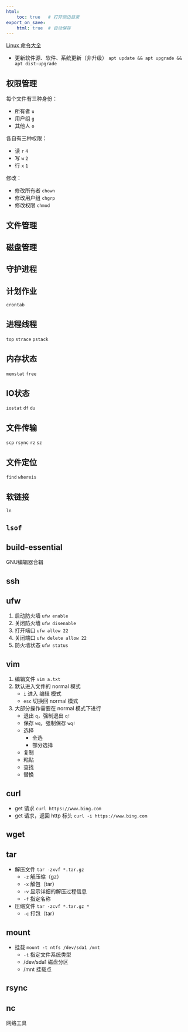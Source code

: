 ```yaml
---
html:
    toc: true   # 打开侧边目录
export_on_save:
    html: true  # 自动保存
---
```


[Linux 命令大全](https://www.linuxcool.com/)

* 更新软件源、软件、系统更新（非升级）
    `apt update && apt upgrade && apt dist-upgrade`


## 权限管理

每个文件有三种身份：

* 所有者 `u`
* 用户组 `g`
* 其他人 `o`

各自有三种权限：

* 读 `r` `4`
* 写 `w` `2`
* 行 `x` `1`

修改：

* 修改所有者 `chown`
* 修改用户组 `chgrp`
* 修改权限 `chmod`

## 文件管理

## 磁盘管理

## 守护进程

## 计划作业

`crontab`

## 进程线程

`top` `strace` `pstack`

## 内存状态

`memstat` `free`

## IO状态

`iostat` `df` `du`

## 文件传输

`scp` `rsync` `rz` `sz`

## 文件定位

`find` `whereis`

## 软链接

`ln`

## `lsof`




## build-essential

GNU编辑器合辑


## ssh

## ufw

1. 启动防火墙 `ufw enable`
2. 关闭防火墙 `ufw disenable`
3. 打开端口 `ufw allow 22`
4. 关闭端口 `ufw delete allow 22`
5. 防火墙状态 `ufw status`

## vim

1. 编辑文件 `vim a.txt`
2. 默认进入文件的 normal 模式
    * `i` 进入 编辑 模式  
    * `esc` 切换回 normal 模式
3. 大部分操作需要在 normal 模式下进行
    * 退出 `q`，强制退出 `q!`
    * 保存 `wq`，强制保存 `wq!`
    * 选择
        * 全选
        * 部分选择
    * 复制
    * 粘贴
    * 查找
    * 替换

## curl

* get 请求
    `curl https://www.bing.com` 
* get 请求，返回 http 标头
    `curl -i https://www.bing.com`

## wget


## tar
* 解压文件
    `tar -zxvf *.tar.gz`
    * `-z` 解压缩（gz）
    * `-x` 解包（tar）
    * `-v` 显示详细的解压过程信息
    * `-f` 指定名称
* 压缩文件
    `tar -zcvf *.tar.gz *` 
    * `-c` 打包（tar）


## mount

* 挂载
    `mount -t ntfs /dev/sda1 /mnt`
    * `-t` 指定文件系统类型
    * /dev/sda1 磁盘分区
    * /mnt 挂载点



## rsync


## nc

网络工具

